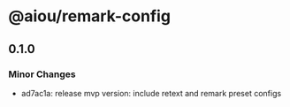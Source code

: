# @aiou/remark-config

## 0.1.0

### Minor Changes

- ad7ac1a: release mvp version: include retext and remark preset configs
